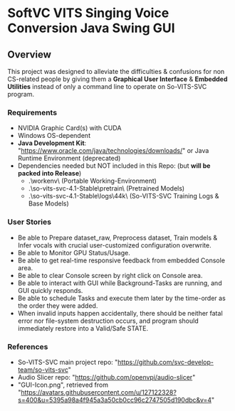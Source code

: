 # SoftVC VITS Singing Voice Conversion Java Swing GUI

## Overview
This project was designed to alleviate the difficulties & confusions for non CS-related people by giving them a **Graphical User Interface** & **Embedded Utilities** instead of only a command line to operate on So-VITS-SVC program.

### **Requirements**
- NVIDIA Graphic Card(s) with CUDA
- Windows OS-dependent
- **Java Development Kit**: "https://www.oracle.com/java/technologies/downloads/" or Java Runtime Environment (deprecated)
- Dependencies needed but NOT included in this Repo: (but **will be packed into Release**)
  - .\workenv\ (Portable Working-Environment)
  - .\so-vits-svc-4.1-Stable\pretrain\ (Pretrained Models)
  - .\so-vits-svc-4.1-Stable\logs\44k\ (So-VITS-SVC Training Logs & Base Models)

### **User Stories**
- Be able to Prepare dataset_raw, Preprocess dataset, Train models & Infer vocals with crucial user-customized configuration overwrite.
- Be able to Monitor GPU Status/Usage.
- Be able to get real-time responsive feedback from embedded Console area.
- Be able to clear Console screen by right click on Console area.
- Be able to interact with GUI while Background-Tasks are running, and GUI quickly responds.
- Be able to schedule Tasks and execute them later by the time-order as the order they were added.
- When invalid inputs happen accidentally, there should be neither fatal error nor file-system destruction occurs, and program should immediately restore into a Valid/Safe STATE.

### **References**
- So-VITS-SVC main project repo: "https://github.com/svc-develop-team/so-vits-svc"
- Audio Slicer repo: "https://github.com/openvpi/audio-slicer"
- "GUI-Icon.png", retrieved from "https://avatars.githubusercontent.com/u/127122328?s=400&u=5395a98a4f945a3a50cb0cc96c2747505d190dbc&v=4"

